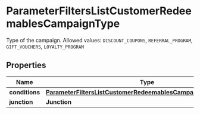 

# ParameterFiltersListCustomerRedeemablesCampaignType

Type of the campaign. Allowed values: `DISCOUNT_COUPONS`, `REFERRAL_PROGRAM`, `GIFT_VOUCHERS`, `LOYALTY_PROGRAM`

## Properties

| Name | Type | Description |
|------------ | ------------- | ------------- |
|**conditions** | [**ParameterFiltersListCustomerRedeemablesCampaignTypeConditions**](ParameterFiltersListCustomerRedeemablesCampaignTypeConditions.md) |  |
|**junction** | **Junction** |  |



